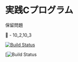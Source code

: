 実践Cプログラム
=

保留問題

 - 10_2,10_3

[![Build Status](https://travis-ci.org/lastcat/CRenshuu.svg?branch=master)](https://travis-ci.org/lastcat/CRenshuu)


[![Build Status](https://circleci.com/gh/lastcat/CRenshuu.svg?style=shield&circle-token=bbba4cfd34bdf1982c6a79edbd925dded008e102)
